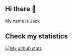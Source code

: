 ## Hi there 👋
My name is Jack
## Check my statistics
[![My github stats](https://github-readme-stats.vercel.app/api?username=jackdevey)](https://github.com/anuraghazra/github-readme-stats)

